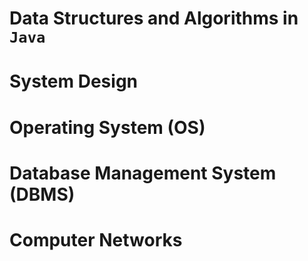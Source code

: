 # Data Structures and Algorithms in `Java`

# System Design

# Operating System (OS)

# Database Management System (DBMS)

# Computer Networks
